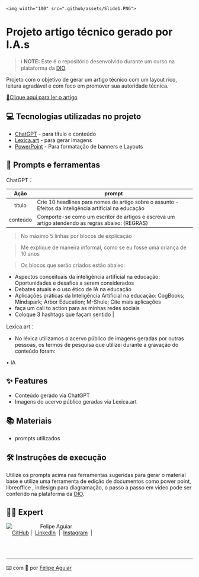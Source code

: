 
    <img width="100" src=".github/assets/Slide1.PNG">

# Projeto artigo técnico gerado por I.A.s


 > ℹ️ **NOTE:** Este é o repositório desenvolvido durante um curso na plataforma da [DIO](https://dio.me).

<p align="center">
<p>

Projeto com o objetivo de gerar um artigo técnico com um layout rico, leitura agradável e com foco em promover sua autoridade técnica.

<a href="https://web.dio.me/articles/inteligencia-artificial-e-inclusao-educacional-reduzindo-barreiras-de-aprendizagem?back=%2Farticles&open-modal=true&page=1&order=oldest" title="View PDF now"> 📕Clique aqui para ler o artigo</a>

## 💻 Tecnologias utilizadas no projeto

- [ChatGPT](https://chat.openai.com/) - para título e conteúdo
- [Lexica.art](https://lexica.art/) - para gerar imagens
- [PowerPoint](https://www.microsoft.com/en/microsoft-365/powerpoint) - Para formatação de banners e Layouts

## 📄 Prompts e ferramentas


ChatGPT：

|   Ação   | prompt                                                                                                                                                                                                                                                                         |
| :------: | ------------------------------------------------------------------------------------------------------------------------------------------------------------------------------------------------------------------------------------------------------------------------------ |
|  título  | Crie 10 headlines para nomes de artigo sobre o assunto - Efeitos da inteligência artificial na educação                                                                                                                                                                        |
| conteúdo | Comporte-se como um escritor de artigos e escreva um artigo atendendo as regras abaixo: {REGRAS}

>No máximo 5 linhas por blocos de explicação

>Me explique de maneira informal, como se eu fosse uma criança de 10 anos

>Os blocos que serão criados estão abaixo: 

- Aspectos conceituais da inteligência artificial na educação: Oportunidades e desafios a serem considerados
- Debates atuais e o uso ético de IA na educação
- Aplicações práticas da Inteligência Artificial na educação: CogBooks; Mindspark; Arbor Education; M-Shule; Cite mais aplicações
- faça um call to action para as minhas redes sociais
- Coloque 3 hashtags que façam sentido                                                                                                 |


Lexica.art：

- No léxica utilizamos o acervo público de imagens geradas por outras pessoas, os termos de pesquisa que utilizei durante a gravação do conteúdo foram:

• IA



## ✨ Features

- Conteúdo gerado via ChatGPT
- Imagens do acervo público geradas via Lexica.art

## 📚 Materiais

- prompts utilizados

## 🛠️ Instruções de execução

Utilize os prompts acima nas ferramentas sugeridas para gerar o material base e utilize uma ferramenta de edição de documentos como power point, libreoffice , indesign para diagramação, o passo a passo em vídeo pode ser conferido na plataforma da [DIO](https://dio.me).

## 👨‍💻 Expert

<p>
    <img 
      align=left 
      margin=10 
      width=80 
      src="https://avatars.githubusercontent.com/u/37452836?v=4"
    />
    <p>&nbsp&nbsp&nbspFelipe Aguiar<br>
    &nbsp&nbsp&nbsp
    <a href="https://github.com/felipeAguiarCode">
    GitHub</a>&nbsp;|&nbsp;
    <a href="www.linkedin.com/in/
felipe-exe">LinkedIn</a>
&nbsp;|&nbsp;
    <a href="https://www.instagram.com/felipeaguiar.exe/">
    Instagram</a>
&nbsp;|&nbsp;</p>
</p>
<br/><br/>
<p>

---

⌨️ com 💜 por [Felipe Aguiar](https://github.com/felipeAguiarCode)
